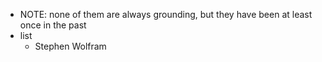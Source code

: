   * NOTE: none of them are always grounding, but they have been at least once in the past
  * list
    * Stephen Wolfram
